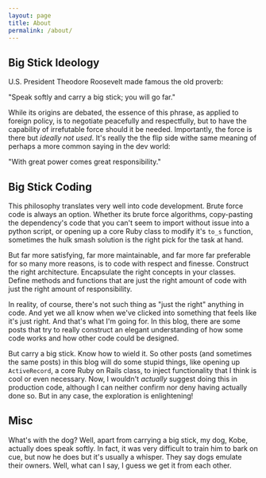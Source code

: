 ```yaml
---
layout: page
title: About
permalink: /about/
---
```


## Big Stick Ideology

U.S. President Theodore Roosevelt made famous the old proverb:

"Speak softly and carry a big stick; you will go far."

While its origins are debated, the essence of this phrase, as applied to foreign policy, is to negotiate peacefully and respectfully, but to have the capability of irrefutable force should it be needed. Importantly, the force is there but *ideally not used*. It's really the the flip side withe same meaning of perhaps a more common saying in the dev world:

"With great power comes great responsibility."

## Big Stick Coding

This philosophy translates very well into code development. Brute force code is always an option. Whether its brute force algorithms, copy-pasting the dependency's code that you can't seem to import without issue into a python script, or opening up a core Ruby class to modify it's `to_s` function, sometimes the hulk smash solution is the right pick for the task at hand.

But far more satisfying, far more maintainable, and far more far preferable for so many more reasons, is to code with respect and finesse. Construct the right architecture. Encapsulate the right concepts in your classes. Define methods and functions that are just the right amount of code with just the right amount of responsibility.

In reality, of course, there's not such thing as "just the right" anything in code. And yet we all know when we've clicked into something that feels like it's just right. And that's what I'm going for. In this blog, there are some posts that try to really construct an elegant understanding of how some code works and how other code could be designed.

But carry a big stick. Know how to wield it. So other posts (and sometimes the same posts) in this blog will do some stupid things, like opening up `ActiveRecord`, a core Ruby on Rails class, to inject functionality that I think is cool or even necessary. Now, I wouldn't *actually* suggest doing this in production code, although I can neither confirm nor deny having actually done so. But in any case, the exploration is enlightening!

## Misc

What's with the dog? Well, apart from carrying a big stick, my dog, Kobe, actually does speak softly. In fact, it was very difficult to train him to bark on cue, but now he does but it's usually a whisper. They say dogs emulate their owners. Well, what can I say, I guess we get it from each other.

